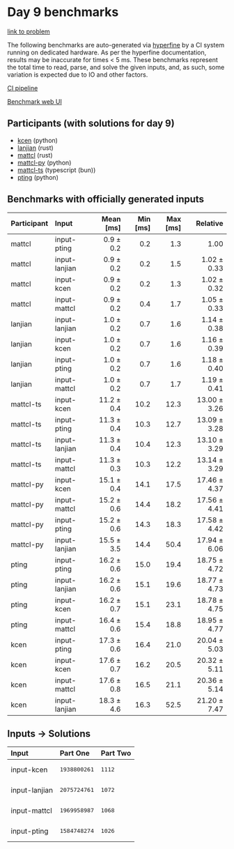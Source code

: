 # Day 9 benchmarks

[link to problem](https://adventofcode.com/2023/day/9)

The following benchmarks are auto-generated via
[hyperfine](https://github.com/sharkdp/hyperfine) by a CI system running on
dedicated hardware. As per the hyperfine documentation, results may be
inaccurate for times < 5 ms. These benchmarks represent the total time to read,
parse, and solve the given inputs, and, as such, some variation is expected due
to IO and other factors.

[CI pipeline](http://ci.papercode.net:8080/teams/main/pipelines/aoc2023)

[Benchmark web UI](https://aoc.ancalagon.black)


## Participants (with solutions for day 9)

- [kcen](https://github.com/kcen/aoc2023) (python)
- [lanjian](https://github.com/lanjian/aoc-2023) (rust)
- [mattcl](https://github.com/mattcl/aoc2023) (rust)
- [mattcl-py](https://github.com/mattcl/aoc2023-py) (python)
- [mattcl-ts](https://github.com/mattcl/aoc2023-js) (typescript (bun))
- [pting](https://github.com/pting/aoc2023) (python)


## Benchmarks with officially generated inputs

| Participant | Input | Mean [ms] | Min [ms] | Max [ms] | Relative |
|:---|:---|---:|---:|---:|---:|
| mattcl | input-pting | 0.9 ± 0.2 | 0.2 | 1.3 | 1.00 |
| mattcl | input-lanjian | 0.9 ± 0.2 | 0.2 | 1.5 | 1.02 ± 0.33 |
| mattcl | input-kcen | 0.9 ± 0.2 | 0.2 | 1.3 | 1.02 ± 0.32 |
| mattcl | input-mattcl | 0.9 ± 0.2 | 0.4 | 1.7 | 1.05 ± 0.33 |
| lanjian | input-lanjian | 1.0 ± 0.2 | 0.7 | 1.6 | 1.14 ± 0.38 |
| lanjian | input-kcen | 1.0 ± 0.2 | 0.7 | 1.6 | 1.16 ± 0.39 |
| lanjian | input-pting | 1.0 ± 0.2 | 0.7 | 1.6 | 1.18 ± 0.40 |
| lanjian | input-mattcl | 1.0 ± 0.2 | 0.7 | 1.7 | 1.19 ± 0.41 |
| mattcl-ts | input-kcen | 11.2 ± 0.4 | 10.2 | 12.3 | 13.00 ± 3.26 |
| mattcl-ts | input-pting | 11.3 ± 0.4 | 10.3 | 12.7 | 13.09 ± 3.28 |
| mattcl-ts | input-lanjian | 11.3 ± 0.4 | 10.4 | 12.3 | 13.10 ± 3.29 |
| mattcl-ts | input-mattcl | 11.3 ± 0.3 | 10.3 | 12.2 | 13.14 ± 3.29 |
| mattcl-py | input-kcen | 15.1 ± 0.4 | 14.1 | 17.5 | 17.46 ± 4.37 |
| mattcl-py | input-mattcl | 15.2 ± 0.6 | 14.4 | 18.2 | 17.56 ± 4.41 |
| mattcl-py | input-pting | 15.2 ± 0.6 | 14.3 | 18.3 | 17.58 ± 4.42 |
| mattcl-py | input-lanjian | 15.5 ± 3.5 | 14.4 | 50.4 | 17.94 ± 6.06 |
| pting | input-pting | 16.2 ± 0.6 | 15.0 | 19.4 | 18.75 ± 4.72 |
| pting | input-lanjian | 16.2 ± 0.6 | 15.1 | 19.6 | 18.77 ± 4.73 |
| pting | input-kcen | 16.2 ± 0.7 | 15.1 | 23.1 | 18.78 ± 4.75 |
| pting | input-mattcl | 16.4 ± 0.6 | 15.4 | 18.8 | 18.95 ± 4.77 |
| kcen | input-pting | 17.3 ± 0.6 | 16.4 | 21.0 | 20.04 ± 5.03 |
| kcen | input-kcen | 17.6 ± 0.7 | 16.2 | 20.5 | 20.32 ± 5.11 |
| kcen | input-mattcl | 17.6 ± 0.8 | 16.5 | 21.1 | 20.36 ± 5.14 |
| kcen | input-lanjian | 18.3 ± 4.6 | 16.3 | 52.5 | 21.20 ± 7.47 |


## Inputs -> Solutions

| Input | Part One | Part Two |
|:---|:---|:---|
|input-kcen|<pre>1938800261</pre>|<pre>1112</pre>|
|input-lanjian|<pre>2075724761</pre>|<pre>1072</pre>|
|input-mattcl|<pre>1969958987</pre>|<pre>1068</pre>|
|input-pting|<pre>1584748274</pre>|<pre>1026</pre>|